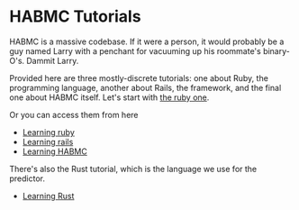 # HABMC Tutorials
HABMC is a massive codebase.
If it were a person, it would probably be a guy named Larry with a penchant for vacuuming up his roommate's binary-O's. 
Dammit Larry.

Provided here are three mostly-discrete tutorials: one about Ruby, the programming language, another about Rails, the framework, and the final one about HABMC itself.
Let's start with [the ruby one](ruby/ruby-01.md).

Or you can access them from here
- [Learning ruby](ruby/ruby-01.md)
- [Learning rails](rails/rails-01.md)
- [Learning HABMC](habmc/habmc-01.md)

There's also the Rust tutorial, which is the language we use for the predictor.
- [Learning Rust](rust/rust-01.md)
